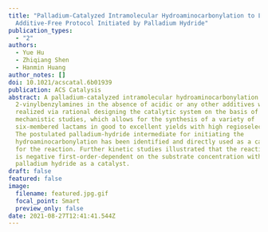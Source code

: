 ```yaml
---
title: "Palladium-Catalyzed Intramolecular Hydroaminocarbonylation to Lactams:
  Additive-Free Protocol Initiated by Palladium Hydride"
publication_types:
  - "2"
authors:
  - Yue Hu
  - Zhiqiang Shen
  - Hanmin Huang
author_notes: []
doi: 10.1021/acscatal.6b01939
publication: ACS Catalysis
abstract: A palladium-catalyzed intramolecular hydroaminocarbonylation of
  2-vinylbenzylamines in the absence of acidic or any other additives was
  realized via rational designing the catalytic system on the basis of
  mechanistic studies, which allows for the synthesis of a variety of
  six-membered lactams in good to excellent yields with high regioselectivity.
  The postulated palladium-hydride intermediate for initiating the
  hydroaminocarbonylation has been identified and directly used as a catalyst
  for the reaction. Further kinetic studies illustrated that the reaction rate
  is negative first-order-dependent on the substrate concentration with
  palladium hydride as a catalyst.
draft: false
featured: false
image:
  filename: featured.jpg.gif
  focal_point: Smart
  preview_only: false
date: 2021-08-27T12:41:41.544Z
---
```

